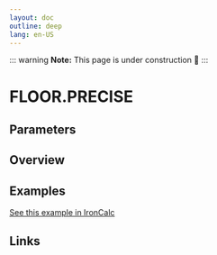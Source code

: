 ```yaml
---
layout: doc
outline: deep
lang: en-US
---
```


::: warning
**Note:** This page is under construction 🚧
:::

# FLOOR.PRECISE

## Parameters

## Overview

## Examples

[See this example in IronCalc](https://app.ironcalc.com/?filename=floor.precise)

## Links
